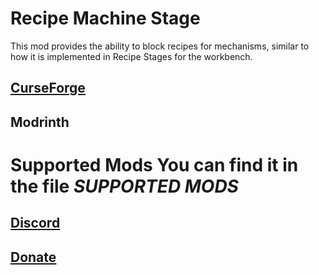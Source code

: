 # Recipe Machine Stage
This mod provides the ability to block recipes for mechanisms, similar to how it is implemented in Recipe Stages for the workbench.

## [CurseForge](https://www.curseforge.com/minecraft/mc-mods/recipe-machine-stages)
## Modrinth

# Supported Mods You can find it in the file *SUPPORTED MODS*

## [Discord](https://discord.gg/G6VEaBKcYt)
## [Donate](https://boosty.to/sixik)
